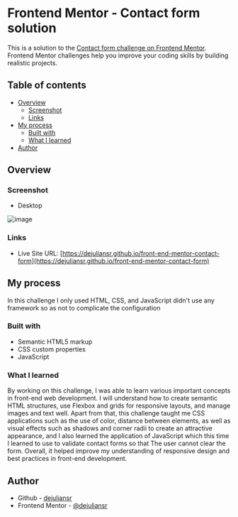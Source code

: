 # Frontend Mentor - Contact form solution

This is a solution to the [Contact form challenge on Frontend Mentor](https://www.frontendmentor.io/challenges/contact-form--G-hYlqKJj). Frontend Mentor challenges help you improve your coding skills by building realistic projects. 

## Table of contents

- [Overview](#overview)
  - [Screenshot](#screenshot)
  - [Links](#links)
- [My process](#my-process)
  - [Built with](#built-with)
  - [What I learned](#what-i-learned)
- [Author](#author)

## Overview

### Screenshot

- Desktop

![image](https://github.com/user-attachments/assets/bfd1a2d3-e6db-4140-854a-ed9e37f93fbf)

### Links

- Live Site URL: [https://dejuliansr.github.io/front-end-mentor-contact-form](https://dejuliansr.github.io/front-end-mentor-contact-form)

## My process

In this challenge I only used HTML, CSS, and JavaScript didn't use any framework so as not to complicate the configuration

### Built with

- Semantic HTML5 markup
- CSS custom properties
- JavaScript

### What I learned

By working on this challenge, I was able to learn various important concepts in front-end web development. I will understand how to create semantic HTML structures, use Flexbox and grids for responsive layouts, and manage images and text well. Apart from that, this challenge taught me CSS applications such as the use of color, distance between elements, as well as visual effects such as shadows and corner radii to create an attractive appearance, and I also learned the application of JavaScript which this time I learned to use to validate contact forms so that The user cannot clear the form. Overall, it helped improve my understanding of responsive design and best practices in front-end development.

## Author

- Github - [dejuliansr](https://github.com/dejuliansr)
- Frontend Mentor - [@dejuliansr](https://www.frontendmentor.io/profile/dejuliansr)
